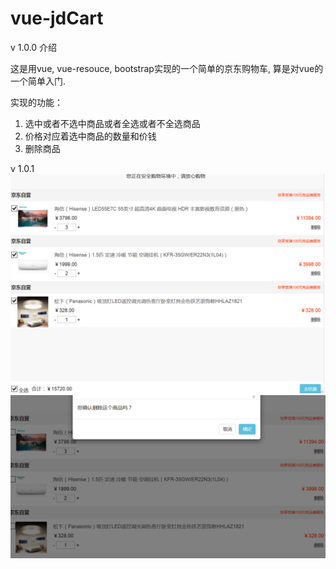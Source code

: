 # vue-jdCart

v 1.0.0 介绍

这是用vue, vue-resouce, bootstrap实现的一个简单的京东购物车, 算是对vue的一个简单入门.

实现的功能：
  1. 选中或者不选中商品或者全选或者不全选商品
  2. 价格对应着选中商品的数量和价钱
  3. 删除商品


v 1.0.1
  ![图片加载失败](https://github.com/z-z-w/vue-jdCart/blob/master/images/qq-2.png)
  ![图片加载失败](https://github.com/z-z-w/vue-jdCart/blob/master/images/qq-3.png)
